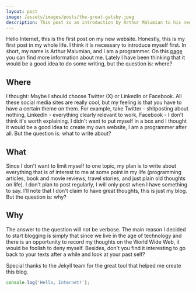 ```yaml
---
layout: post
image: /assets/images/posts/the-great-gatsby.jpeg
description: This post is an introduction by Arthur Malumian to his new personal website and blog. It's his very first blog post.
---
```


Hello Internet, this is the first post on my new website. Honestly, this is my first post in my whole life. I think it is necessary to introduce myself first. In short, my name is Arthur Malumian, and I am a programmer. On this [page](/about/) you can find more information about me.
Lately I have been thinking that it would be a good idea to do some writing, but the question is: where?

## Where

I thought: Maybe I should choose Twitter (X) or LinkedIn or Facebook. All these social media sites are really cool, but my feeling is that you have to have a certain theme on them. For example, take Twitter - shitposting about nothing, LinkedIn - everything clearly relevant to work, Facebook - I don't think it's worth explaining. I didn't want to put myself in a box and I thought it would be a good idea to create my own website, I am a programmer after all. But the question is: what to write about?

## What

Since I don't want to limit myself to one topic, my plan is to write about everything that is of interest to me at some point in my life (programming articles, book and movie reviews, travel stories, and just plain old thoughts on life). I don't plan to post regularly, I will only post when I have something to say. I'll note that I don't claim to have great thoughts, this is just my blog. But the question is: why?

## Why

The answer to the question will not be verbose. The main reason I decided to start blogging is simply that since we live in the age of technology and there is an opportunity to record my thoughts on the World Wide Web, it would be foolish to deny myself. Besides, don't you find it interesting to go back to your texts after a while and look at your past self?

Special thanks to the Jekyll team for the great tool that helped me create this blog.

```js
console.log('Hello, Internet!');
```
